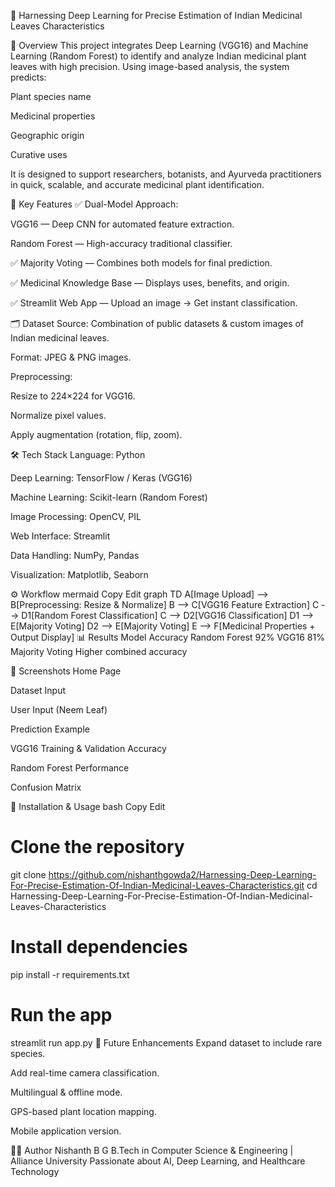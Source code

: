 🌿 Harnessing Deep Learning for Precise Estimation of Indian Medicinal Leaves Characteristics




📌 Overview
This project integrates Deep Learning (VGG16) and Machine Learning (Random Forest) to identify and analyze Indian medicinal plant leaves with high precision.
Using image-based analysis, the system predicts:

Plant species name

Medicinal properties

Geographic origin

Curative uses

It is designed to support researchers, botanists, and Ayurveda practitioners in quick, scalable, and accurate medicinal plant identification.

🎯 Key Features
✅ Dual-Model Approach:

VGG16 — Deep CNN for automated feature extraction.

Random Forest — High-accuracy traditional classifier.

✅ Majority Voting — Combines both models for final prediction.

✅ Medicinal Knowledge Base — Displays uses, benefits, and origin.

✅ Streamlit Web App — Upload an image → Get instant classification.

🗂 Dataset
Source: Combination of public datasets & custom images of Indian medicinal leaves.

Format: JPEG & PNG images.

Preprocessing:

Resize to 224×224 for VGG16.

Normalize pixel values.

Apply augmentation (rotation, flip, zoom).

🛠 Tech Stack
Language: Python

Deep Learning: TensorFlow / Keras (VGG16)

Machine Learning: Scikit-learn (Random Forest)

Image Processing: OpenCV, PIL

Web Interface: Streamlit

Data Handling: NumPy, Pandas

Visualization: Matplotlib, Seaborn

⚙️ Workflow
mermaid
Copy
Edit
graph TD
A[Image Upload] --> B[Preprocessing: Resize & Normalize]
B --> C[VGG16 Feature Extraction]
C --> D1[Random Forest Classification]
C --> D2[VGG16 Classification]
D1 --> E[Majority Voting]
D2 --> E[Majority Voting]
E --> F[Medicinal Properties + Output Display]
📊 Results
Model	Accuracy
Random Forest	92%
VGG16	81%
Majority Voting	Higher combined accuracy

📸 Screenshots
Home Page

Dataset Input

User Input (Neem Leaf)

Prediction Example

VGG16 Training & Validation Accuracy

Random Forest Performance

Confusion Matrix

🚀 Installation & Usage
bash
Copy
Edit
# Clone the repository
git clone https://github.com/nishanthgowda2/Harnessing-Deep-Learning-For-Precise-Estimation-Of-Indian-Medicinal-Leaves-Characteristics.git
cd Harnessing-Deep-Learning-For-Precise-Estimation-Of-Indian-Medicinal-Leaves-Characteristics

# Install dependencies
pip install -r requirements.txt

# Run the app
streamlit run app.py
📌 Future Enhancements
Expand dataset to include rare species.

Add real-time camera classification.

Multilingual & offline mode.

GPS-based plant location mapping.

Mobile application version.

👨‍💻 Author
Nishanth B G
B.Tech in Computer Science & Engineering | Alliance University
Passionate about AI, Deep Learning, and Healthcare Technology
